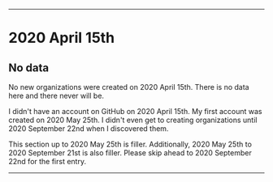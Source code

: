 
***

# 2020 April 15th

## No data

No new organizations were created on 2020 April 15th. There is no data here and there never will be.

I didn't have an account on GitHub on 2020 April 15th. My first account was created on 2020 May 25th. I didn't even get to creating organizations until 2020 September 22nd when I discovered them.

This section up to 2020 May 25th is filler. Additionally, 2020 May 25th to 2020 September 21st is also filler. Please skip ahead to 2020 September 22nd for the first entry.

***

